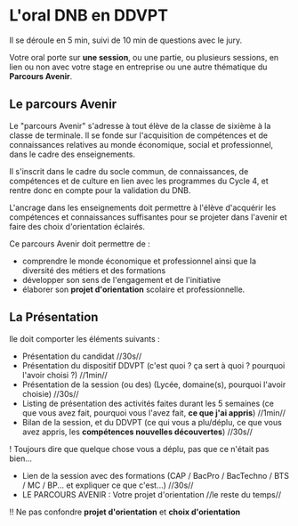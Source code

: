 
# L'oral DNB en DDVPT

Il se déroule en 5 min, suivi de 10 min de questions avec le jury. 

Votre oral porte sur **une session**, ou une partie, ou plusieurs sessions, en lien ou non avec votre stage en entreprise ou une autre thématique du **Parcours Avenir**. 

## Le parcours Avenir

Le "parcours Avenir"  s'adresse à tout élève de la classe de sixième à la classe de terminale. 
Il se fonde sur l'acquisition de compétences et de connaissances relatives au monde économique, social et professionnel, dans le cadre des enseignements.

Il s'inscrit dans le cadre du socle commun, de connaissances, de compétences et de culture en lien avec les programmes du Cycle 4, et rentre donc en compte pour la validation du DNB. 

L'ancrage dans les enseignements doit permettre à l'élève d'acquérir les compétences et connaissances suffisantes pour se projeter dans l'avenir et faire des choix d'orientation éclairés.

Ce parcours Avenir doit permettre de :

* comprendre le monde économique et professionnel ainsi que la diversité des métiers et des formations
* développer son sens de l'engagement et de l'initiative
* élaborer son **projet d'orientation** scolaire et professionnelle.

## La Présentation
lle doit comporter les éléments suivants : 

- Présentation du candidat //30s//
- Présentation du dispositif DDVPT (c'est quoi ? ça sert à quoi ? pourquoi l'avoir choisi ?) //1min//
- Présentation de la session (ou des) (Lycée, domaine(s), pourquoi l'avoir choisie) //30s//
- Listing de présentation des activités faites durant les 5 semaines (ce que vous avez fait, pourquoi vous l'avez fait, **ce que j'ai appris**) //1min//
- Bilan de la session, et du DDVPT (ce qui vous a plu/déplu, ce que vous avez appris, les **compétences nouvelles découvertes**) //30s//

! Toujours dire que quelque chose vous a déplu, pas que ce n'était pas bien...


- Lien de la session avec des formations (CAP / BacPro / BacTechno / BTS / MC / BP... et expliquer ce que c'est...) //30s//
- LE PARCOURS AVENIR : Votre projet d'orientation //le reste du temps//

!! Ne pas confondre **projet d'orientation** et **choix d'orientation**
